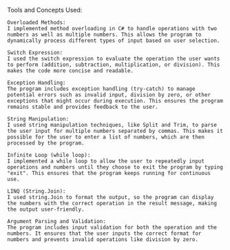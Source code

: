 Tools and Concepts Used:

    Overloaded Methods:
    I implemented method overloading in C# to handle operations with two numbers as well as multiple numbers. This allows the program to dynamically process different types of input based on user selection.

    Switch Expression:
    I used the switch expression to evaluate the operation the user wants to perform (addition, subtraction, multiplication, or division). This makes the code more concise and readable.

    Exception Handling:
    The program includes exception handling (try-catch) to manage potential errors such as invalid input, division by zero, or other exceptions that might occur during execution. This ensures the program remains stable and provides feedback to the user.

    String Manipulation:
    I used string manipulation techniques, like Split and Trim, to parse the user input for multiple numbers separated by commas. This makes it possible for the user to enter a list of numbers, which are then processed by the program.

    Infinite Loop (while loop):
    I implemented a while loop to allow the user to repeatedly input operations and numbers until they choose to exit the program by typing "exit". This ensures that the program keeps running for continuous use.

    LINQ (String.Join):
    I used string.Join to format the output, so the program can display the numbers with the correct operation in the result message, making the output user-friendly.

    Argument Parsing and Validation:
    The program includes input validation for both the operation and the numbers. It ensures that the user inputs the correct format for numbers and prevents invalid operations like division by zero.
